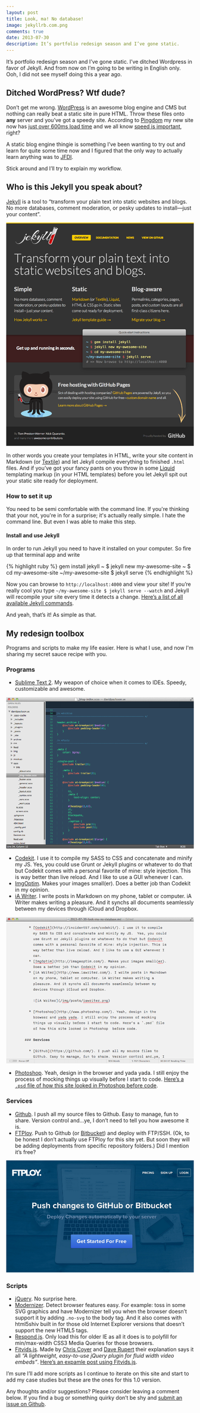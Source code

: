 ```yaml
---
layout: post
title: Look, ma! No database!
image: jekyllrb.com.png
comments: true
date: 2013-07-30
description: It’s portfolio redesign season and I’ve gone static.
---
```


It’s portfolio redesign season and I’ve gone static. I’ve ditched Wordpress in favor of Jekyll. And from now on I’m going to be writing in English only. Ooh, I did not see myself doing this a year ago. 

## Ditched WordPress? Wtf dude?

Don’t get me wrong. [WordPress](http://wordpress.org/) is an awesome blog engine and CMS but nothing can really beat a static site in pure HTML. Throw these files onto **any** server and you’ve got a speedy site. According to [Pingdom](https://www.pingdom.com/) my new site now has [just over 600ms load time](http://tools.pingdom.com/fpt/#!/ThiqZ/http://davidpaulsson.se/) and we all know [speed is important](https://developers.google.com/speed/), right?

A static blog engine thingie is something I’ve been wanting to try out and learn for quite some time now and I figured that the only way to actually learn anything was to [JFDI](http://www.urbandictionary.com/define.php?term=JFDI).

Stick around and I’ll try to explain my workflow.

## Who is this Jekyll you speak about?

[Jekyll](http://jekyllrb.com/) is a tool to “transform your plain text into static websites and blogs. No more databases, comment moderation, or pesky updates to install—just your content”.

![jekyllrb.com](/img/posts/jekyllrb.com.png)

In other words you create your templates in HTML, write your site content in Markdown (or [Textile](http://textile.sitemonks.com/)) and let Jekyll compile everything to finished `.html` files. And if you’ve got your fancy pants on you throw in some [Liquid](http://wiki.shopify.com/Liquid) templating markup (in your HTML templates) before you let Jekyll spit out your static site ready for deployment.

### How to set it up

You need to be semi comfortable with the command line. If you're thinking that your not, you're in for a surprise; it's actually really simple. I hate the command line. But even I was able to make this step.

#### Install and use Jekyll

In order to run Jekyll you need to have it installed on your computer. So fire up that terminal app and write

{% highlight ruby %}
gem install jekyll
~ $ jekyll new my-awesome-site
~ $ cd my-awesome-site
~/my-awesome-site $ jekyll serve
{% endhighlight %}

Now you can browse to `http://localhost:4000` and view your site! If you’re really cool you type `~/my-awesome-site $ jekyll serve --watch` and Jekyll will recompile your site every time it detects a change. [Here’s a list of all available Jekyll commands](http://jekyllrb.com/docs/usage/).

And yeah, that’s it! As simple as that.

## My redesign toolbox

Programs and scripts to make my life easier. Here is what I use, and now I'm sharing my secret sauce recipe with you.

### Programs

* [Sublime Text 2](http://www.sublimetext.com/2). My weapon of choice when it comes to IDEs. Speedy, customizable and awesome. 

![Sublime Text 2](/img/posts/sublimetext.png)

* [Codekit](http://incident57.com/codekit/). I use it to compile my SASS to CSS and concatenate and minify my JS.  Yes, you could use Grunt or Jekyll plugins or whatever to do that but Codekit comes with a personal favorite of mine: style injection. This is way better than live reload. And I like to use a GUI whenever I can.
* [ImgOptim](http://imageoptim.com/). Makes your images small(er). Does a better job than Codekit in my opinion.
* [iA Writer](http://www.iawriter.com/). I write posts in Markdown on my phone, tablet or computer. iA Writer makes writing a pleasure. And it synchs all documents seamlessly between my devices through iCloud and Dropbox.

![iA Writer](/img/posts/iawriter.png)

* [Photoshop](http://www.photoshop.com/). Yeah, design in the browser and yada yada. I still enjoy the process of mocking things up visually before I start to code. [Here’s a `.psd` file of how this site looked in Photoshop before code](http://davidpaulsson.se/img/posts/davidpaulsson_se-large.psd.zip). 

### Services

* [Github](https://github.com/). I push all my source files to Github. Easy to manage, fun to share. Version control and…ye, I don’t need to tell you how awesome it is.
* [FTPloy](http://ftploy.com/). Push to Github (or [Bitbucket](https://bitbucket.org/)) and deploy with FTP/SSH. (Ok, to be honest I don’t actually use FTPloy for this site yet. But soon they will be adding deployments from specific repository folders.) Did I mention it’s free?

![FTPloy](/img/posts/ftploy.png)

### Scripts

* [jQuery](http://jquery.com/). No surprise here.
* [Modernizer](http://modernizr.com/). Detect browser features easy. For example: toss in some SVG graphics and have Modernizer tell you when the browser doesn’t support it by adding `.no-svg` to the body tag. And it also comes with html5shiv built in for those old Internet Explorer versions that doesn’t support the new HTML5 tags. 
* [Respond.js](https://github.com/scottjehl/Respond). Only load this for older IE as all it does is to polyfill for min/max-width CSS3 Media Queries for those browsers. 
* [Fitvids.js](http://fitvidsjs.com/). Made by [Chris Coyer](http://chriscoyier.net/) and [Dave Rupert](http://daverupert.com/) their explanation says it all *“A lightweight, easy-to-use jQuery plugin for fluid width video embeds”*. [Here’s an expamle post using Fitvids.js](http://davidpaulsson.se/fem-minuter-fran-mitt-brollop/).

I’m sure I’ll add more scripts as I continue to iterate on this site and start to add my case studies but these are the ones for this 1.0 version.

Any thoughts and/or suggestions? Please consider leaving a comment below. If you find a bug or something quirky don’t be shy and [submit an issue on Github](https://github.com/davidpaulsson/davidpaulsson.se).
